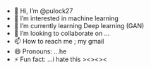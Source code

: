 - 👋 Hi, I’m @pulock27
- 👀 I’m interested in machine learning
- 🌱 I’m currently learning Deep learning (GAN)
- 💞️ I’m looking to collaborate on ...
- 📫 How to reach me ; my gmail
- 😄 Pronouns: ...he
- ⚡ Fun fact: ...i hate this ><><><
  

<!---
pulock27/pulock27 is a ✨ special ✨ repository because its `README.md` (this file) appears on your GitHub profile.
You can click the Preview link to take a look at your changes.
--->
